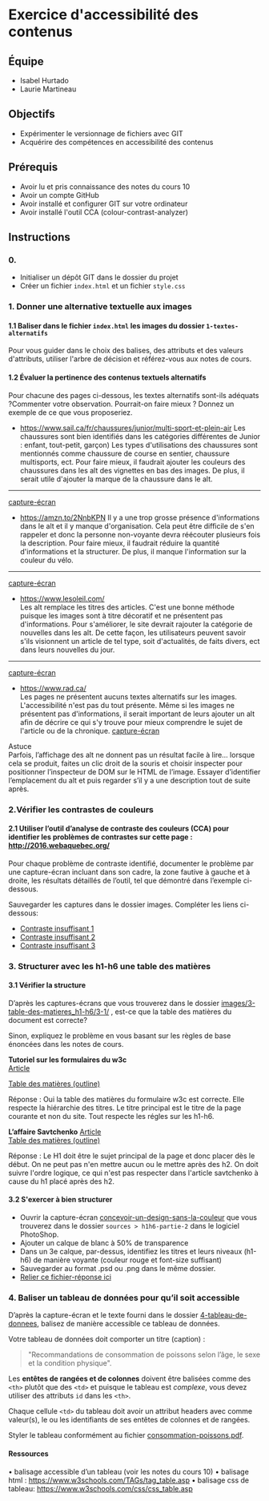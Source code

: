 # Exercice d'accessibilité des contenus

## Équipe
- Isabel Hurtado
- Laurie Martineau

## Objectifs
- Expérimenter le versionnage de fichiers avec GIT
- Acquérire des compétences en accessibilité des contenus

## Prérequis
- Avoir lu et pris connaissance des notes du cours 10
- Avoir un compte GitHub
- Avoir installé et configurer GIT sur votre ordinateur
- Avoir installé l'outil CCA (colour-contrast-analyzer)

## Instructions

### 0. 
- Initialiser un dépôt GIT dans le dossier du projet
- Créer un fichier `index.html` et un fichier `style.css`

### 1.	Donner une alternative textuelle aux images

#### 1.1 Baliser dans le fichier `index.html` les images du dossier `1-textes-alternatifs` 

Pour vous guider dans le choix des balises, des attributs et des valeurs d'attributs, utiliser l'arbre de décision et référez-vous aux notes de cours.

#### 1.2 Évaluer la pertinence des contenus textuels alternatifs

Pour chacune des pages ci-dessous, les textes alternatifs sont-ils adéquats ?Commenter votre observation. Pourrait-on faire mieux ? Donnez un exemple de ce que vous proposeriez.

- https://www.sail.ca/fr/chaussures/junior/multi-sport-et-plein-air 
Les chaussures sont bien identifiés dans les catégories différentes de Junior : enfant, tout-petit, garçon)
Les types d'utilisations des chaussures sont mentionnés comme chaussure de course en sentier, chaussure multisports, ect.
Pour faire mieux, il faudrait ajouter les couleurs des chaussures dans les alt des vignettes en bas des images. De plus, il serait utile d'ajouter la marque de la chaussure dans le alt.
-----
[capture-écran](images/1-textes-alternatifs/1-2/pageSailChaussures_analyseAlt.png)
- https://amzn.to/2NnbKPN 
Il y a une trop grosse présence d'informations dans le alt et il y manque d'organisation. Cela peut être difficile de s'en rappeler et donc la personne non-voyante devra réécouter plusieurs fois la description.
Pour faire mieux, il faudrait réduire la quantité d'informations et la structurer. De plus, il manque l'information sur la couleur du vélo.
-----
[capture-écran](images/1-textes-alternatifs/1-2/pageAmazonVelo_analyseAlt.png)
- https://www.lesoleil.com/  
Les alt remplace les titres des articles. C'est une bonne méthode puisque les images sont à titre décoratif et ne présentent pas d'informations.
Pour s'améliorer, le site devrait rajouter la catégorie de nouvelles dans les alt. De cette façon, les utilisateurs peuvent savoir s'ils visionnent un article de tel type, soit d'actualités, de faits divers, ect dans leurs nouvelles du jour.
-----
[capture-écran](images/1-textes-alternatifs/1-2/pageSoleil_analyseAlt.png)
- https://www.rad.ca/  
Les pages ne présentent aucuns textes alternatifs sur les images. L'accessibilité n'est pas du tout présente.
Même si les images ne présentent pas d'informations, il serait important de leurs ajouter un alt afin de décrire ce qui s'y trouve pour mieux comprendre le sujet de l'article ou de la chronique.
[capture-écran](images/1-textes-alternatifs/1-2/pageRad_analyseAlt.png)

Astuce  
Parfois, l’affichage des alt ne donnent pas un résultat facile à lire… lorsque cela se produit, faites un clic droit de la souris et choisir inspecter pour positionner l’inspecteur de DOM sur le HTML de l’image.
Essayer d’identifier l’emplacement du alt et puis regarder s’il y a une description tout de suite après.

### 2.Vérifier les contrastes de couleurs

#### 2.1	Utiliser l’outil d’analyse de contraste des couleurs (CCA) pour identifier les problèmes de contrastes sur cette page : http://2016.webaquebec.org/

Pour chaque problème de contraste identifié,
documenter le problème par une capture-écran incluant dans son cadre, la zone fautive à gauche et à droite, les résultats détaillés de l’outil, tel que démontré dans l’exemple ci-dessous.

Sauvegarder les captures dans le dossier images. Compléter les liens ci-dessous:
- [Contraste insuffisant 1](images/2-contrastes-couleurs/1contrasteCouleur_SiteWebAQuebec.png)
- [Contraste insuffisant 2](images/2-contrastes-couleurs/2contrasteCouleur_SiteWebAQuebec.png)
- [Contraste insuffisant 3](images/2-contrastes-couleurs/3contrasteCouleur_SiteWebAQuebec.png)

### 3. Structurer avec les h1-h6 une table des matières

#### 3.1 Vérifier la structure

D’après les captures-écrans que vous trouverez dans le dossier [images/3-table-des-matieres_h1-h6/3-1/](images/3-table-des-matieres_h1-h6/3-1) , est-ce que la table des matières du document est correcte?  

Sinon, expliquez le problème en vous basant sur les règles de base énoncées dans les notes de cours. 

__Tutoriel sur les formulaires du w3c__  
[Article](images/3-table-des-matieres_h1-h6/3-1/tuto-form-w3c.pdf)  

[Table des matières (outline)](images/3-table-des-matieres_h1-h6/3-1/tuto-form-w3c-outline.png) 

Réponse : 
Oui la table des matières du formulaire w3c est correcte. Elle respecte la hiérarchie des titres. Le titre principal est le titre de la page courante et non du site. Tout respecte les régles sur les h1-h6.


__L’affaire Savtchenko__ 
[Article](images/3-table-des-matieres_h1-h6/3-1/article-savtchenko.pdf)  
[Table des matières (outline)](images/3-table-des-matieres_h1-h6/3-1/article-savtchenko-outline.png) 
  
Réponse : 
Le H1 doit être le sujet principal de la page et donc placer dès le début. On ne peut pas n'en mettre aucun ou le mettre après des h2. On doit suivre l'ordre logique, ce qui n'est pas respecter dans l'article savtchenko à cause du h1 placé après des h2.

#### 3.2 S'exercer à bien structurer

- Ouvrir la capture-écran [concevoir-un-design-sans-la-couleur](images/3-table-des-matieres_h1-h6/3-2/concevoir-un-design-sans-la-couleur.pdf) que vous trouverez dans le dossier `sources > h1h6-partie-2` dans le logiciel PhotoShop.  
- Ajouter un calque de blanc à 50% de transparence
- Dans un 3e calque, par-dessus, identifiez les titres et leurs niveaux (h1-h6) de manière voyante (couleur rouge et font-size suffisant)
- Sauvegarder au format .psd ou .png dans le même dossier.
- [Relier ce fichier-réponse ici](images/3-table-des-matieres_h1-h6/3-2/concevoir-un-design-sans-la-couleur.png)

### 4. Baliser un tableau de données pour qu’il soit accessible

D’après la capture-écran et le texte fourni dans le dossier [4-tableau-de-donnees](images/4-tableau-de-donnees), balisez de manière accessible ce tableau de données.  
  
Votre tableau de données doit comporter un titre (caption) : 

> "Recommandations de consommation de poissons selon l’âge, le sexe et la condition physique".  


Les __entêtes de rangées et de colonnes__ doivent être balisées comme des `<th>` plutôt que des `<td>` et puisque le tableau est *complexe*, vous devez utiliser des attributs `id` dans les `<th>`. 

Chaque cellule `<td>` du tableau doit avoir un attribut headers avec comme valeur(s), le ou les identifiants de ses entêtes de colonnes et de rangées.

Styler le tableau conformément au fichier [consommation-poissons.pdf](images/4-tableau-de-donnees/consommation-poissons.pdf).


#### Ressources
•	balisage accessible d’un tableau (voir les notes du cours 10)
•	balisage html : https://www.w3schools.com/TAGs/tag_table.asp
•	balisage css de tableau: https://www.w3schools.com/css/css_table.asp





